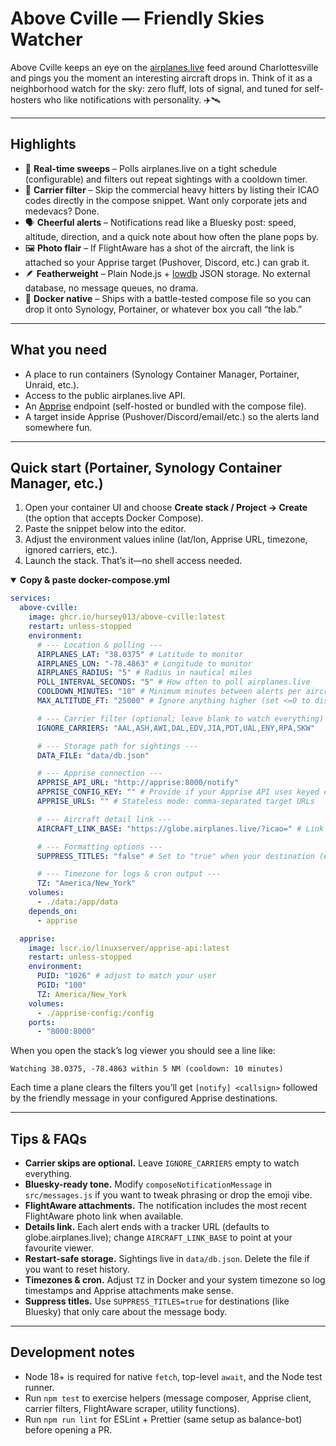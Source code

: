 # Above Cville — Friendly Skies Watcher

Above Cville keeps an eye on the [airplanes.live](https://airplanes.live/api-guide/) feed around Charlottesville and pings you the moment an interesting aircraft drops in. Think of it as a neighborhood watch for the sky: zero fluff, lots of signal, and tuned for self-hosters who like notifications with personality. ✈️🛰️

---

## Highlights

- 🔁 **Real-time sweeps** – Polls airplanes.live on a tight schedule (configurable) and filters out repeat sightings with a cooldown timer.
- 🚫 **Carrier filter** – Skip the commercial heavy hitters by listing their ICAO codes directly in the compose snippet. Want only corporate jets and medevacs? Done.
- 🗣️ **Cheerful alerts** – Notifications read like a Bluesky post: speed, altitude, direction, and a quick note about how often the plane pops by.
- 🖼️ **Photo flair** – If FlightAware has a shot of the aircraft, the link is attached so your Apprise target (Pushover, Discord, etc.) can grab it.
- 🪶 **Featherweight** – Plain Node.js + [lowdb](https://github.com/typicode/lowdb) JSON storage. No external database, no message queues, no drama.
- 🐳 **Docker native** – Ships with a battle-tested compose file so you can drop it onto Synology, Portainer, or whatever box you call “the lab.”

---

## What you need

- A place to run containers (Synology Container Manager, Portainer, Unraid, etc.).
- Access to the public airplanes.live API.
- An [Apprise](https://github.com/caronc/apprise) endpoint (self-hosted or bundled with the compose file).
- A target inside Apprise (Pushover/Discord/email/etc.) so the alerts land somewhere fun.

---

## Quick start (Portainer, Synology Container Manager, etc.)

1. Open your container UI and choose **Create stack / Project → Create** (the option that accepts Docker Compose).
2. Paste the snippet below into the editor.
3. Adjust the environment values inline (lat/lon, Apprise URL, timezone, ignored carriers, etc.).
4. Launch the stack. That’s it—no shell access needed.

<details open>
<summary><strong>Copy &amp; paste docker-compose.yml</strong></summary>

```yaml
services:
  above-cville:
    image: ghcr.io/hursey013/above-cville:latest
    restart: unless-stopped
    environment:
      # --- Location & polling ---
      AIRPLANES_LAT: "38.0375" # Latitude to monitor
      AIRPLANES_LON: "-78.4863" # Longitude to monitor
      AIRPLANES_RADIUS: "5" # Radius in nautical miles
      POLL_INTERVAL_SECONDS: "5" # How often to poll airplanes.live
      COOLDOWN_MINUTES: "10" # Minimum minutes between alerts per aircraft
      MAX_ALTITUDE_FT: "25000" # Ignore anything higher (set <=0 to disable)

      # --- Carrier filter (optional; leave blank to watch everything) ---
      IGNORE_CARRIERS: "AAL,ASH,AWI,DAL,EDV,JIA,PDT,UAL,ENY,RPA,SKW"

      # --- Storage path for sightings ---
      DATA_FILE: "data/db.json"

      # --- Apprise connection ---
      APPRISE_API_URL: "http://apprise:8000/notify"
      APPRISE_CONFIG_KEY: "" # Provide if your Apprise API uses keyed endpoints
      APPRISE_URLS: "" # Stateless mode: comma-separated target URLs

      # --- Aircraft detail link ---
      AIRCRAFT_LINK_BASE: "https://globe.airplanes.live/?icao=" # Link prefix appended with the ICAO hex

      # --- Formatting options ---
      SUPPRESS_TITLES: "false" # Set to "true" when your destination (e.g., Bluesky) ignores notification titles

      # --- Timezone for logs & cron output ---
      TZ: "America/New_York"
    volumes:
      - ./data:/app/data
    depends_on:
      - apprise

  apprise:
    image: lscr.io/linuxserver/apprise-api:latest
    restart: unless-stopped
    environment:
      PUID: "1026" # adjust to match your user
      PGID: "100"
      TZ: America/New_York
    volumes:
      - ./apprise-config:/config
    ports:
      - "8000:8000"
```

</details>

When you open the stack’s log viewer you should see a line like:

```
Watching 38.0375, -78.4863 within 5 NM (cooldown: 10 minutes)
```

Each time a plane clears the filters you’ll get `[notify] <callsign>` followed by the friendly message in your configured Apprise destinations.

---

## Tips & FAQs

- **Carrier skips are optional.** Leave `IGNORE_CARRIERS` empty to watch everything.
- **Bluesky-ready tone.** Modify `composeNotificationMessage` in `src/messages.js` if you want to tweak phrasing or drop the emoji vibe.
- **FlightAware attachments.** The notification includes the most recent FlightAware photo link when available.
- **Details link.** Each alert ends with a tracker URL (defaults to globe.airplanes.live); change `AIRCRAFT_LINK_BASE` to point at your favourite viewer.
- **Restart-safe storage.** Sightings live in `data/db.json`. Delete the file if you want to reset history.
- **Timezones & cron.** Adjust `TZ` in Docker and your system timezone so log timestamps and Apprise attachments make sense.
- **Suppress titles.** Use `SUPPRESS_TITLES=true` for destinations (like Bluesky) that only care about the message body.

---

## Development notes

- Node 18+ is required for native `fetch`, top-level `await`, and the Node test runner.
- Run `npm test` to exercise helpers (message composer, Apprise client, carrier filters, FlightAware scraper, utility functions).
- Run `npm run lint` for ESLint + Prettier (same setup as balance-bot) before opening a PR.

